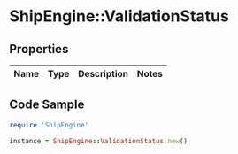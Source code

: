 # ShipEngine::ValidationStatus

## Properties

Name | Type | Description | Notes
------------ | ------------- | ------------- | -------------

## Code Sample

```ruby
require 'ShipEngine'

instance = ShipEngine::ValidationStatus.new()
```


